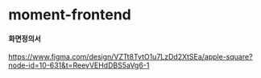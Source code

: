 
# moment-frontend

#### 화면정의서

https://www.figma.com/design/VZTt8TytO1u7LzDd2XtSEa/apple-square?node-id=10-631&t=ReevVEHdDBS5aVg6-1
